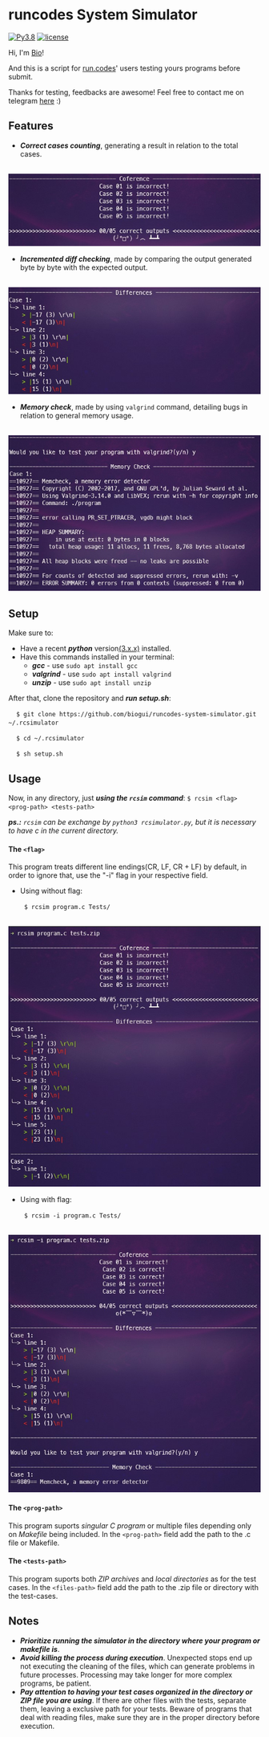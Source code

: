 # **runcodes System Simulator**
[![Py3.8](https://img.shields.io/badge/Python-3.8-blueviolet.svg)](https://docs.python.org/release/3.8.5/whatsnew/changelog.html#changelog)
[![license](https://img.shields.io/badge/license-MIT-blueviolet.svg)](https://github.com/biogui/simple-image-editor-with-openCV/blob/master/LICENSE)

Hi, I'm [Bio](https://github.com/biogui)!

And this is a script for [run.codes](https://we.run.codes/)' users testing yours programs before submit.

Thanks for testing, feedbacks are awesome! Feel free to contact me on telegram [here](https://t.me/gui_bio) :)

## **Features**
- ***Correct cases counting***, generating a result in relation to the total cases.

&nbsp;&nbsp;&nbsp;&nbsp;![Desmonstration image](/images/counting.jpg)
- ***Incremented diff checking***, made by comparing the output generated byte by byte with the expected output.

&nbsp;&nbsp;&nbsp;&nbsp;![Desmonstration image](/images/checking.jpg)
- ***Memory check***, made by using `valgrind` command, detailing bugs in relation to general memory usage.

&nbsp;&nbsp;&nbsp;&nbsp;![Desmonstration image](/images/valgrind.jpg)

## **Setup**
Make sure to:
- Have a recent ***python*** version[(3.x.x)](https://realpython.com/installing-python/) installed.
- Have this commands installed in your terminal:
	- ***gcc*** - use `sudo apt install gcc`
	- ***valgrind*** - use `sudo apt install valgrind`
	- ***unzip*** - use `sudo apt install unzip`

After that, clone the repository and ***run setup.sh***:

&nbsp;&nbsp;&nbsp;&nbsp;`$ git clone https://github.com/biogui/runcodes-system-simulator.git ~/.rcsimulator`

&nbsp;&nbsp;&nbsp;&nbsp;`$ cd ~/.rcsimulator`

&nbsp;&nbsp;&nbsp;&nbsp;`$ sh setup.sh`

## **Usage**
Now, in any directory, just ***using the `rcsim` command***: `$ rcsim <flag> <prog-path> <tests-path>`

***ps.:*** *`rcsim` can be exchange by `python3 rcsimulator.py`, but it is necessary to have c in the current directory.*

#### **The `<flag>`**
This program treats different line endings(CR, LF, CR + LF) by default, in order to
		ignore that, use the "-i" flag in your respective field.
- Using without flag:

&nbsp;&nbsp;&nbsp;&nbsp;&nbsp;&nbsp;&nbsp;&nbsp;`$ rcsim program.c Tests/`

&nbsp;&nbsp;&nbsp;&nbsp;&nbsp;&nbsp;&nbsp;&nbsp;![Use example](/images/without_flag.jpg)
- Using with flag:

&nbsp;&nbsp;&nbsp;&nbsp;&nbsp;&nbsp;&nbsp;&nbsp;`$ rcsim -i program.c Tests/`

&nbsp;&nbsp;&nbsp;&nbsp;&nbsp;&nbsp;&nbsp;&nbsp;![Use example](/images/with_flag.jpg)

#### **The `<prog-path>`**
This program suports *singular C program* or multiple files depending only on *Makefile* being included. In the `<prog-path>` field add the path to the .c file or Makefile.

#### **The `<tests-path>`**
This program suports both *ZIP archives* and *local directories* as for the test cases. In the `<files-path>` field add the path to the .zip file or directory with the test-cases.

## **Notes**
- ***Prioritize running the simulator in the directory where your program or makefile is***.
- ***Avoid killing the process during execution***. Unexpected stops end up not executing the cleaning of the files, which can generate problems in future processes. Processing may take longer for more complex programs, be patient.
- ***Pay attention to having your test cases organized in the directory or ZIP file you are using***. If there are other files with the tests, separate them, leaving a exclusive path for your tests. Beware of programs that deal with reading files, make sure they are in the proper directory before execution.